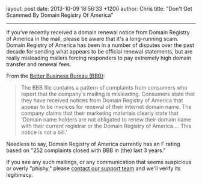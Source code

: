layout: post
date: 2013-10-09 18:56:33 +1200
author: Chris
title: "Don't Get Scammed By Domain Registry Of America"


----

<!-- excerpt -->

If you've recently received a domain renewal notice from Domain Registry of America in the mail, please be aware that it's a long-running scam. Domain Registry of America has been in a number of disputes over the past decade for sending what appears to be official renewal statements, but are really misleading mailers forcing responders to pay extremely high domain transfer and renewal fees. 

<!-- /excerpt -->

From the [Better Business Bureau (BBB)](http://www.bbb.org/upstate-new-york/business-reviews/internet-services/domain-registry-of-america-in-buffalo-ny-17000531/):

> The BBB file contains a pattern of complaints from consumers who report that the company's mailing is misleading. Consumers state that they have received notices from Domain Registry of America that appear to be invoices for renewal of their internet domain name. The company claims that their marketing materials clearly state that 'Domain name holders are not obligated to renew their domain name with their current registrar or the Domain Registry of America.... This notice is not a bill.'

Needless to say, Domain Registry of America currently has an F rating based on "252 complaints closed with BBB in (the) last 3 years."

If you see any such mailings, or any communication that seems suspicious or overly "phishy," please [contact our support team](https://iwantmyname.com/support) and we'll verify its legitimacy.
